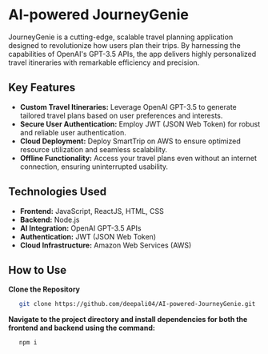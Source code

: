 
# AI-powered JourneyGenie

JourneyGenie is a cutting-edge, scalable travel planning application designed to revolutionize how users plan their trips. By harnessing the capabilities of OpenAI's GPT-3.5 APIs, the app delivers highly personalized travel itineraries with remarkable efficiency and precision.

## Key Features

- **Custom Travel Itineraries:** Leverage OpenAI GPT-3.5 to generate tailored travel plans based on user preferences and interests.
- **Secure User Authentication:** Employ JWT (JSON Web Token) for robust and reliable user authentication.
- **Cloud Deployment:** Deploy SmartTrip on AWS to ensure optimized resource utilization and seamless scalability.
- **Offline Functionality:** Access your travel plans even without an internet connection, ensuring uninterrupted usability.

## Technologies Used

- **Frontend:** JavaScript, ReactJS, HTML, CSS
- **Backend:** Node.js
- **AI Integration:** OpenAI GPT-3.5 APIs
- **Authentication:** JWT (JSON Web Token)
- **Cloud Infrastructure:** Amazon Web Services (AWS)

## How to Use

  **Clone the Repository**
   ```bash
      git clone https://github.com/deepali04/AI-powered-JourneyGenie.git
   ```
**Navigate to the project directory and install dependencies for both the frontend and backend using the command:**
   ```bash
      npm i
   ```
